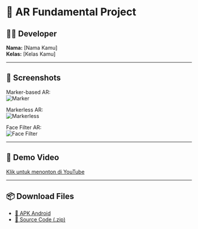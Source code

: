 # 🧠 AR Fundamental Project

## 👩‍💻 Developer
**Nama:** [Nama Kamu]  
**Kelas:** [Kelas Kamu]

---

## 📸 Screenshots
Marker-based AR:  
![Marker](Screenshots/Marker_AR.png)

Markerless AR:  
![Markerless](Screenshots/Markerless_AR.png)

Face Filter AR:  
![Face Filter](Screenshots/FaceFilter_AR.png)

---

## 🎥 Demo Video
[Klik untuk menonton di YouTube](https://youtu.be/abc123xyz)

---

## 📦 Download Files
- [📱 APK Android](https://drive.google.com/file/d/xxx)
- [💾 Source Code (.zip)](https://drive.google.com/file/d/yyy)
